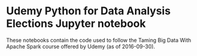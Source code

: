 # Udemy Python for Data Analysis Elections Jupyter notebook

Thеsе notebooks contain the code used to follow the Taming Big Data With Apache Spark course offered by Udemy (as of 2016-09-30).
